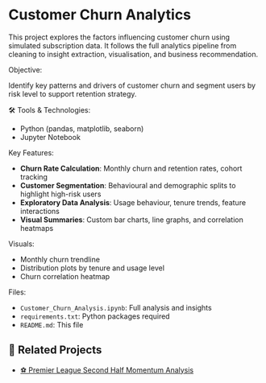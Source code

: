 # Customer Churn Analytics

This project explores the factors influencing customer churn using simulated subscription data. It follows the full analytics pipeline from cleaning to insight extraction, visualisation, and business recommendation.

Objective:

Identify key patterns and drivers of customer churn and segment users by risk level to support retention strategy.

🛠️ Tools & Technologies:

- Python (pandas, matplotlib, seaborn)
- Jupyter Notebook


Key Features:

- **Churn Rate Calculation**: Monthly churn and retention rates, cohort tracking
- **Customer Segmentation**: Behavioural and demographic splits to highlight high-risk users
- **Exploratory Data Analysis**: Usage behaviour, tenure trends, feature interactions
- **Visual Summaries**: Custom bar charts, line graphs, and correlation heatmaps

Visuals:

- Monthly churn trendline
- Distribution plots by tenure and usage level
- Churn correlation heatmap

Files:

- `Customer_Churn_Analysis.ipynb`: Full analysis and insights
- `requirements.txt`: Python packages required
- `README.md`: This file


## 📌 Related Projects

- [⚽ Premier League Second Half Momentum Analysis](https://github.com/PupinderRai/Second-Half-Analysis)
